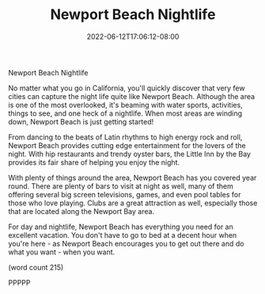﻿---
title: "Newport Beach Nightlife"
date: 2022-06-12T17:06:12-08:00
description: "short articles Tips for Web Success"
featured_image: "/images/short articles.jpg"
tags: ["short articles"]
---

Newport Beach Nightlife

No matter what you go in California, you'll quickly
discover that very few cities can capture the night
life quite like Newport Beach.  Although the area
is one of the most overlooked, it's beaming with
water sports, activities, things to see, and one 
heck of a nightlife.  When most areas are winding
down, Newport Beach is just getting started!

From dancing to the beats of Latin rhythms to high 
energy rock and roll, Newport Beach provides cutting
edge entertainment for the lovers of the night.  With
hip restaurants and trendy oyster bars, the Little
Inn by the Bay provides its fair share of helping
you enjoy the night.

With plenty of things around the area, Newport Beach
has you covered year round.  There are plenty of bars 
to visit at night as well, many of them offering several
big screen televisions, games, and even pool tables for
those who love playing.  Clubs are a great attraction
as well, especially those that are located along the
Newport Bay area.

For day and nightlife, Newport Beach has everything
you need for an excellent vacation.  You don't have
to go to bed at a decent hour when you're here - as
Newport Beach encourages you to get out there and
do what you want - when you want.

(word count 215)

PPPPP

